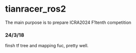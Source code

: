 # tianracer_ros2
The main purpose is to prepare ICRA2024 F1tenth competition

### 24/3/18
finsh tf tree and mapping fuc, pretty well.
